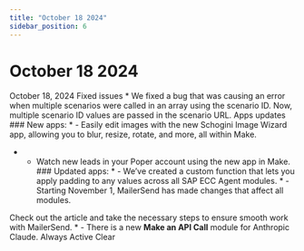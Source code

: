 ```yaml
---
title: "October 18 2024"
sidebar_position: 6
---
```


# October 18 2024

October 18, 2024 Fixed issues * We fixed a bug that was causing an error when multiple scenarios were called in an array using the scenario ID. Now, multiple scenario ID values are passed in the scenario URL. Apps updates ### New apps: *  - Easily edit images with the new Schogini Image Wizard app, allowing you to blur, resize, rotate, and more, all within Make.

*  - Watch new leads in your Poper account using the new app in Make. ### Updated apps: *  - We’ve created a custom function that lets you apply padding to any values across all SAP ECC Agent modules. *  - Starting November 1, MailerSend has made changes that affect all modules.

Check out the article and take the necessary steps to ensure smooth work with MailerSend. *  - There is a new **Make an API Call** module for Anthropic Claude. Always Active Clear
